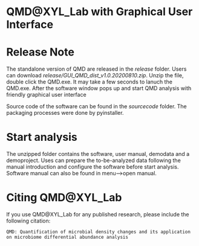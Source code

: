 QMD@XYL_Lab with Graphical User Interface
==========================

# Release Note
The standalone version of QMD are released in the *release* folder. Users can download *release/GUI_QMD_dist_v1.0.20200810.zip*. Unzip the file, double click the QMD.exe. It may take a few seconds to lanuch the QMD.exe. After the software window pops up and start QMD analysis with friendly graphical user interface

Source code of the software can be found in the *sourcecode* folder. The packaging processes were done by pyinstaller.

# Start analysis
The unzipped folder contains the software, user manual, demodata and a demoproject. Uses can prepare the to-be-analyzed data following the manual introduction and configure the software before start analysis. Software manual can also be found in menu-->open manual.

# Citing QMD@XYL_Lab
If you use QMD@XYL_Lab for any published research, please include the following citation:
```
QMD: Quantification of microbial density changes and its application on microbiome differential abundance analysis
```